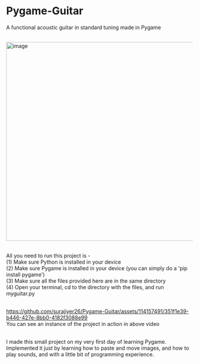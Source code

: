 # Pygame-Guitar
A functional acoustic guitar in standard tuning made in Pygame

<br>
<img width="536" alt="image" src="https://github.com/surajiyer26/Pygame-Guitar/assets/114157491/45bac105-9b3f-4a2e-9dcc-d9e4bd73c229">
<br>
<br>

All you need to run this project is -
<br>(1) Make sure Python is installed in your device
<br>(2) Make sure Pygame is installed in your device (you can simply do a 'pip install pygame')
<br>(3) Make sure all the files provided here are in the same directory
<br>(4) Open your terminal, cd to the directory with the files, and run myguitar.py

<br>https://github.com/surajiyer26/Pygame-Guitar/assets/114157491/351f1e39-b446-427e-8bb0-4182f3088e99
<br>
You can see an instance of the project in action in above video
<br>
<br>

I made this small project on my very first day of learning Pygame. Implemented it just by learning how to paste and move images, and how to play sounds, and with a little bit of programming experience.
